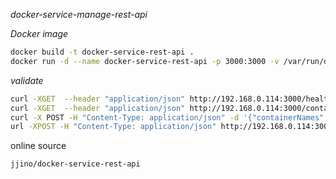 _docker-service-manage-rest-api_

_Docker image_

```bash
docker build -t docker-service-rest-api .
docker run -d --name docker-service-rest-api -p 3000:3000 -v /var/run/docker.sock:/var/run/docker.sock docker.io/library/docker-service-rest-api
```

_validate_

```bash
curl -XGET  --header "application/json" http://192.168.0.114:3000/healthz
curl -XGET  --header "application/json" http://192.168.0.114:3000/container-list
curl -X POST -H "Content-Type: application/json" -d '{"containerNames": ["ldap", "db", "arc"]}' http://192.168.0.114:3000/selected-containers-restart
url -XPOST -H "Content-Type: application/json" http://192.168.0.114:3000/specific-container-restart/ldap
```

online source

```console
jjino/docker-service-rest-api
```
